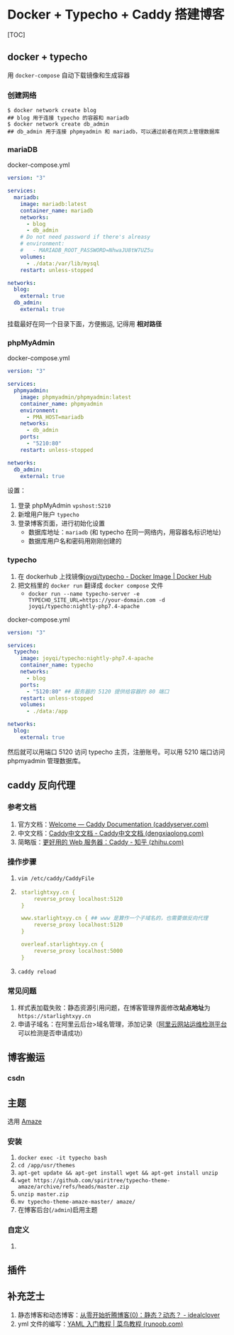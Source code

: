 # Docker + Typecho + Caddy 搭建博客

[TOC]

## docker + typecho

用 `docker-compose` 自动下载镜像和生成容器

### 创建网络

```shell
$ docker network create blog
## blog 用于连接 typecho 的容器和 mariadb
$ docker network create db_admin
## db_admin 用于连接 phpmyadmin 和 mariadb，可以通过前者在网页上管理数据库
```

### mariaDB

docker-compose.yml

```yaml
version: "3"

services:
  mariadb:
    image: mariadb:latest
    container_name: mariadb
    networks:
      - blog
      - db_admin
    # Do not need password if there's alreasy 
    # environment:
    #   - MARIADB_ROOT_PASSWORD=NhwaJU8tW7UZ5u
    volumes:
      - ./data:/var/lib/mysql
    restart: unless-stopped

networks:
  blog:
    external: true
  db_admin:
    external: true
```

挂载最好在同一个目录下面，方便搬运, 记得用 **相对路径**

### phpMyAdmin

docker-compose.yml

```yaml
version: "3"

services:
  phpmyadmin:
    image: phpmyadmin/phpmyadmin:latest
    container_name: phpmyadmin
    environment:
      - PMA_HOST=mariadb
    networks:
      - db_admin
    ports:
      - "5210:80"
    restart: unless-stopped

networks:
  db_admin:
    external: true
```

设置：
1. 登录 phpMyAdmin `vpshost:5210`
2. 新增用户账户 `typecho`
3. 登录博客页面，进行初始化设置
    - 数据库地址：`mariadb` (和 typecho 在同一网络内，用容器名标识地址)
    - 数据库用户名和密码用刚刚创建的

### typecho

1. 在 dockerhub 上找镜像[joyqi/typecho - Docker Image | Docker Hub](https://hub.docker.com/r/joyqi/typecho)
2. 把文档里的 `docker run` 翻译成 `docker compose` 文件
   - `docker run --name typecho-server -e TYPECHO_SITE_URL=https://your-domain.com -d joyqi/typecho:nightly-php7.4-apache`

docker-compose.yml

```yaml
version: "3"

services:
  typecho:
    image: joyqi/typecho:nightly-php7.4-apache
    container_name: typecho
    networks:
      - blog
    ports:
      - "5120:80" ## 服务器的 5120 提供给容器的 80 端口
    restart: unless-stopped
    volumes:
      - ./data:/app

networks:
  blog:
    external: true
```

然后就可以用端口 5120 访问 typecho 主页，注册账号。可以用 5210 端口访问 phpmyadmin 管理数据库。



## caddy 反向代理

### 参考文档

1. 官方文档：[Welcome — Caddy Documentation (caddyserver.com)](https://caddyserver.com/docs/)
2. 中文文档：[Caddy中文文档 - Caddy中文文档 (dengxiaolong.com)](https://dengxiaolong.com/caddy/zh/)
3. 简略版：[更好用的 Web 服务器：Caddy - 知乎 (zhihu.com)](https://zhuanlan.zhihu.com/p/144208057)

### 操作步骤

1. `vim /etc/caddy/CaddyFile`

2. ```yaml
    starlightxyy.cn {
        reverse_proxy localhost:5120
    }
   
    www.starlightxyy.cn { ## www 是算作一个子域名的，也需要做反向代理
        reverse_proxy localhost:5120
    }
   
    overleaf.starlightxyy.cn {
        reverse_proxy localhost:5000
    }
   ```

3. `caddy reload`

### 常见问题

1. 样式表加载失败：静态资源引用问题，在博客管理界面修改**站点地址**为 `https://starlightxyy.cn`
2. 申请子域名：在阿里云后台>域名管理，添加记录（[阿里云网站运维检测平台](https://zijian.aliyun.com/)可以检测是否申请成功）

## 博客搬运

### csdn




## 主题

选用 [Amaze](https://github.com/spiritree/typecho-theme-amaze)

### 安装

1. `docker exec -it typecho bash`
2. `cd /app/usr/themes`
3. `apt-get update && apt-get install wget && apt-get install unzip`
4. `wget https://github.com/spiritree/typecho-theme-amaze/archive/refs/heads/master.zip`
5. `unzip master.zip`
6. `mv typecho-theme-amaze-master/ amaze/`
7. 在博客后台(`/admin`)启用主题

### 自定义

1. 


## 插件


## 补充芝士

1. 静态博客和动态博客：[从零开始折腾博客(0)：静态？动态？ - idealclover](https://idealclover.top/archives/237/)
2. yml 文件的编写：[YAML 入门教程 | 菜鸟教程 (runoob.com)](https://www.runoob.com/w3cnote/yaml-intro.html)